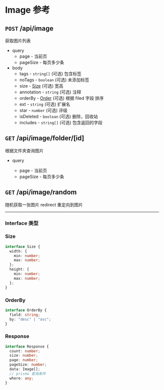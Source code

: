 # Image 参考

## `POST` /api/image

获取图片列表

- query
  - page - 当前页
  - pageSize - 每页多少条
- body
  - tags - `string[]` (可选) 包含标签
  - noTags - `boolean` (可选) 未添加标签
  - size - [Size](#size) (可选) 宽高
  - annotation - `string` (可选) 注释
  - orderBy - [Order](#orderby) (可选) 根据 filed 字段 排序
  - ext - `string` (可选) 扩展名
  - star - `number` (可选) 评级
  - isDeleted - `boolean` (可选) 删除，回收站
  - includes - `string[]` (可选) 包含返回的字段

## `GET` /api/image/folder/[id]

根据文件夹查询图片

- query

  - page - 当前页
  - pageSize - 每页多少条

## `GET` /api/image/random

随机获取一张图片 redirect 重定向到图片

---

### Interface 类型

### Size

```typescript
interface Size {
  width: {
    min: number;
    max: number;
  };
  height: {
    min: number;
    max: number;
  };
}
```

### OrderBy

```typescript
interface OrderBy {
  field: string;
  by: "desc" | "asc";
}
```

### Response

```typescript
interface Response {
  count: number;
  size: number;
  page: number;
  pageSize: number;
  data: Image[];
  // prisma 查询条件
  where: any;
}
```
